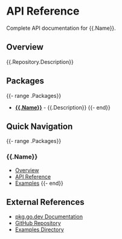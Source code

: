 # API Reference

Complete API documentation for {{.Name}}.

## Overview

{{.Repository.Description}}

## Packages

{{- range .Packages}}

- **[{{.Name}}]({{.Name}}/README.md)** - {{.Description}}
  {{- end}}

## Quick Navigation

{{- range .Packages}}

### {{.Name}}

- [Overview]({{.Name}}/README.md)
- [API Reference]({{.Name}}/api-reference.md)
- [Examples](../examples/{{.Name}}/README.md)
  {{- end}}

## External References

- [pkg.go.dev Documentation](https://pkg.go.dev/{{.ImportPath}})
- [GitHub Repository](https://github.com/{{.Owner}}/{{.Name}})
- [Examples Directory](https://github.com/{{.Owner}}/{{.Name}}/tree/main/examples)
